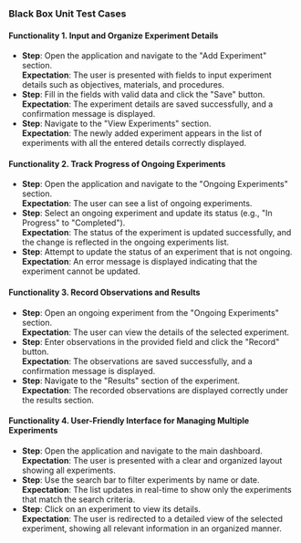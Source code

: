 ### Black Box Unit Test Cases  

#### Functionality 1. Input and Organize Experiment Details
- **Step**: Open the application and navigate to the "Add Experiment" section.  
  **Expectation**: The user is presented with fields to input experiment details such as objectives, materials, and procedures.  
- **Step**: Fill in the fields with valid data and click the "Save" button.  
  **Expectation**: The experiment details are saved successfully, and a confirmation message is displayed.  
- **Step**: Navigate to the "View Experiments" section.  
  **Expectation**: The newly added experiment appears in the list of experiments with all the entered details correctly displayed.  

#### Functionality 2. Track Progress of Ongoing Experiments
- **Step**: Open the application and navigate to the "Ongoing Experiments" section.  
  **Expectation**: The user can see a list of ongoing experiments.  
- **Step**: Select an ongoing experiment and update its status (e.g., "In Progress" to "Completed").  
  **Expectation**: The status of the experiment is updated successfully, and the change is reflected in the ongoing experiments list.  
- **Step**: Attempt to update the status of an experiment that is not ongoing.  
  **Expectation**: An error message is displayed indicating that the experiment cannot be updated.  

#### Functionality 3. Record Observations and Results
- **Step**: Open an ongoing experiment from the "Ongoing Experiments" section.  
  **Expectation**: The user can view the details of the selected experiment.  
- **Step**: Enter observations in the provided field and click the "Record" button.  
  **Expectation**: The observations are saved successfully, and a confirmation message is displayed.  
- **Step**: Navigate to the "Results" section of the experiment.  
  **Expectation**: The recorded observations are displayed correctly under the results section.  

#### Functionality 4. User-Friendly Interface for Managing Multiple Experiments
- **Step**: Open the application and navigate to the main dashboard.  
  **Expectation**: The user is presented with a clear and organized layout showing all experiments.  
- **Step**: Use the search bar to filter experiments by name or date.  
  **Expectation**: The list updates in real-time to show only the experiments that match the search criteria.  
- **Step**: Click on an experiment to view its details.  
  **Expectation**: The user is redirected to a detailed view of the selected experiment, showing all relevant information in an organized manner.  